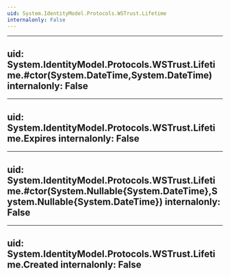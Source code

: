 ```yaml
---
uid: System.IdentityModel.Protocols.WSTrust.Lifetime
internalonly: False
---
```


---
uid: System.IdentityModel.Protocols.WSTrust.Lifetime.#ctor(System.DateTime,System.DateTime)
internalonly: False
---

---
uid: System.IdentityModel.Protocols.WSTrust.Lifetime.Expires
internalonly: False
---

---
uid: System.IdentityModel.Protocols.WSTrust.Lifetime.#ctor(System.Nullable{System.DateTime},System.Nullable{System.DateTime})
internalonly: False
---

---
uid: System.IdentityModel.Protocols.WSTrust.Lifetime.Created
internalonly: False
---
